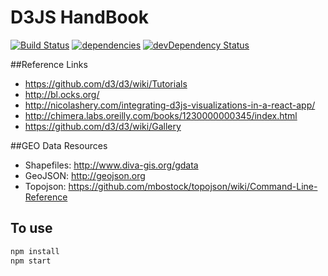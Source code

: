# D3JS HandBook

[![Build Status](https://travis-ci.org/phattranky/D3JS_Handbook.svg?branch=master)](https://travis-ci.org/phattranky/D3JS_Handbook.svg?branch=master)
[![dependencies](https://david-dm.org/davezuko/react-redux-starter-kit.svg)](https://david-dm.org/phattranky/D3JS_Handbook)
[![devDependency Status](https://david-dm.org/davezuko/react-redux-starter-kit/dev-status.svg)](https://david-dm.org/phattranky/D3JS_Handbook#info=devDependencies)

##Reference Links

* https://github.com/d3/d3/wiki/Tutorials
* http://bl.ocks.org/
* http://nicolashery.com/integrating-d3js-visualizations-in-a-react-app/
* http://chimera.labs.oreilly.com/books/1230000000345/index.html
* https://github.com/d3/d3/wiki/Gallery

##GEO Data Resources
* Shapefiles: http://www.diva-gis.org/gdata
* GeoJSON: http://geojson.org
* Topojson: https://github.com/mbostock/topojson/wiki/Command-Line-Reference

## To use

```sh
npm install
npm start
```